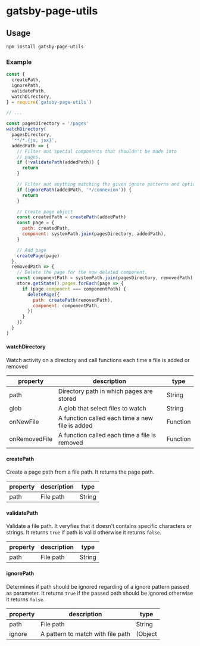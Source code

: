 # gatsby-page-utils

## Usage

```sh
npm install gatsby-page-utils
```

### Example

```js
const {
  createPath,
  ignorePath,
  validatePath,
  watchDirectory,
} = require(`gatsby-page-utils`)

// ...

const pagesDirectory = '/pages'
watchDirectory(
  pagesDirectory,
  '**/*.{js, jsx}',
  addedPath => {
    // Filter out special components that shouldn't be made into
    // pages.
    if (!validatePath(addedPath)) {
      return
    }

    // Filter out anything matching the given ignore patterns and options
    if (ignorePath(addedPath, '*/connexion')) {
      return
    }

    // Create page object
    const createdPath = createPath(addedPath)
    const page = {
      path: createdPath,
      component: systemPath.join(pagesDirectory, addedPath),
    }

    // Add page
    createPage(page)
  },
  removedPath => {
    // Delete the page for the now deleted component.
    const componentPath = systemPath.join(pagesDirectory, removedPath)
    store.getState().pages.forEach(page => {
      if (page.component === componentPath) {
        deletePage({
          path: createPath(removedPath),
          component: componentPath,
        })
      }
    })
  }
)
```

#### watchDirectory

Watch activity on a directory and call functions each time a file is added or removed

| property      | description                                     | type     |
| ------------- | ----------------------------------------------- | -------- |
| path          | Directory path in which pages are stored        | String   |
| glob          | A glob that select files to watch               | String   |
| onNewFile     | A function called each time a new file is added | Function |
| onRemovedFile | A function called each time a file is removed   | Function |

#### createPath

Create a page path from a file path. It returns the page path.

| property | description | type   |
| -------- | ----------- | ------ |
| path     | File path   | String |

#### validatePath

Validate a file path. It veryfies that it doesn't contains specific characters or strings. It returns `true` if path is valid otherwise it returns `false`.

| property | description | type   |
| -------- | ----------- | ------ |
| path     | File path   | String |

#### ignorePath

Determines if path should be ignored regarding of a ignore pattern passed as parameter. It returns `true` if the passed path should be ignored otherwise it returns `false`.

| property | description                       | type    |
| -------- | --------------------------------- | ------- |
| path     | File path                         | String  |
| ignore   | A pattern to match with file path | (Object | String | Array) |
